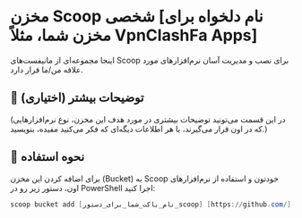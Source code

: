 # مخزن Scoop شخصی [نام دلخواه برای مخزن شما، مثلاً VpnClashFa Apps]

اینجا مجموعه‌ای از مانیفست‌های Scoop برای نصب و مدیریت آسان نرم‌افزارهای مورد علاقه من/ما قرار دارد.

## 📝 توضیحات بیشتر (اختیاری)

(در این قسمت می‌تونید توضیحات بیشتری در مورد هدف این مخزن، نوع نرم‌افزارهایی که در اون قرار می‌گیرند، یا هر اطلاعات دیگه‌ای که فکر می‌کنید مفیده، بنویسید.)

## 🚀 نحوه استفاده

برای اضافه کردن این مخزن (Bucket) به Scoop خودتون و استفاده از نرم‌افزارهای اون، دستور زیر رو در PowerShell اجرا کنید:

```powershell
scoop bucket add [نام_باکت_شما_برای_دستور_scoop] [https://github.com/](https://github.com/)[نام‌کاربری_شما]/[نام_ریپازیتوری_شما].git